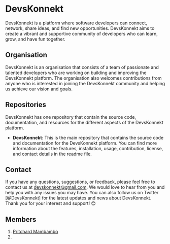 # DevsKonnekt

DevsKonnekt is a platform where software developers can connect, network, share ideas, and find new opportunities. DevsKonnekt aims to create a vibrant and supportive community of developers who can learn, grow, and have fun together.

## Organisation

DevsKonnekt is an organisation that consists of a team of passionate and talented developers who are working on building and improving the DevsKonnekt platform. The organisation also welcomes contributions from anyone who is interested in joining the DevsKonnekt community and helping us achieve our vision and goals.

## Repositories

DevsKonnekt has one repository that contain the source code, documentation, and resources for the different aspects of the DevsKonnekt platform.
- **DevsKonnekt**: This is the main repository that contains the source code and documentation for the DevsKonnekt platform. You can find more information about the features, installation, usage, contribution, license, and contact details in the readme file.

## Contact

If you have any questions, suggestions, or feedback, please feel free to contact us at devskonnekt@gmail.com. We would love to hear from you and help you with any issues you may have. You can also follow us on Twitter [@DevsKonnekt] for the latest updates and news about DevsKonnekt. Thank you for your interest and support! 😊

## Members
1. [Pritchard Mambambo](https://github.com/SirSanctified)
2. 
